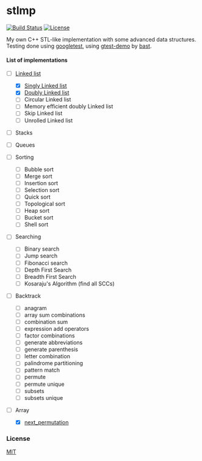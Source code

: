 # stlmp
[![Build Status](https://travis-ci.org/manparvesh/stlmp.svg?branch=master)](https://travis-ci.org/manparvesh/stlmp/builds)  [![License](https://img.shields.io/badge/license-MIT-blue.svg)](https://manparvesh.mit-license.org)  

My own C++ STL-like implementation with some advanced data structures. Testing done using [googletest](https://code.google.com/p/googletest), using [gtest-demo](https://github.com/bast/gtest-demo) by [bast](https://github.com/bast).

#### List of implementations
 - [ ] [Linked list](https://github.com/manparvesh/stlmp/tree/master/src/linked_list)
   - [x] [Singly Linked list](https://github.com/manparvesh/stlmp/blob/master/src/linked_list/ll.hpp)
   - [x] [Doubly Linked list](https://github.com/manparvesh/stlmp/blob/master/src/linked_list/dll.hpp)
   - [ ] Circular Linked list
   - [ ] Memory efficient doubly Linked list
   - [ ] Skip Linked list
   - [ ] Unrolled Linked list

 - [ ] Stacks

 - [ ] Queues

 - [ ] Sorting
   - [ ] Bubble sort
   - [ ] Merge sort
   - [ ] Insertion sort
   - [ ] Selection sort
   - [ ] Quick sort
   - [ ] Topological sort
   - [ ] Heap sort
   - [ ] Bucket sort
   - [ ] Shell sort
   
 - [ ] Searching
   - [ ] Binary search
   - [ ] Jump search
   - [ ] Fibonacci search
   - [ ] Depth First Search 
   - [ ] Breadth First Search
   - [ ] Kosaraju's Algorithm (find all SCCs)

 - [ ] Backtrack
   - [ ] anagram
   - [ ] array sum combinations
   - [ ] combination sum
   - [ ] expression add operators
   - [ ] factor combinations
   - [ ] generate abbreviations
   - [ ] generate parenthesis
   - [ ] letter combination
   - [ ] palindrome partitioning
   - [ ] pattern match
   - [ ] permute
   - [ ] permute unique
   - [ ] subsets
   - [ ] subsets unique

 - [ ] Array
   - [x] [next_permutation](https://github.com/manparvesh/al-go-rithms/blob/master/array/next_permutation)

### License
[MIT](https://manparvesh.mit-license.org)
